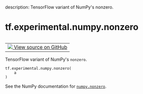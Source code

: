 description: TensorFlow variant of NumPy's nonzero.

<div itemscope itemtype="http://developers.google.com/ReferenceObject">
<meta itemprop="name" content="tf.experimental.numpy.nonzero" />
<meta itemprop="path" content="Stable" />
</div>

# tf.experimental.numpy.nonzero

<!-- Insert buttons and diff -->

<table class="tfo-notebook-buttons tfo-api nocontent" align="left">
<td>
  <a target="_blank" href="https://github.com/tensorflow/tensorflow/blob/r2.4/tensorflow/python/ops/numpy_ops/np_array_ops.py#L1183-L1194">
    <img src="https://www.tensorflow.org/images/GitHub-Mark-32px.png" />
    View source on GitHub
  </a>
</td>
</table>



TensorFlow variant of NumPy's `nonzero`.

<pre class="devsite-click-to-copy prettyprint lang-py tfo-signature-link">
<code>tf.experimental.numpy.nonzero(
    a
)
</code></pre>



<!-- Placeholder for "Used in" -->

See the NumPy documentation for [`numpy.nonzero`](https://numpy.org/doc/1.16/reference/generated/numpy.nonzero.html).